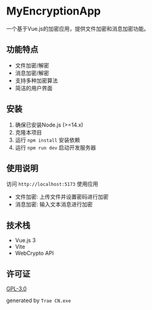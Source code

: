 # MyEncryptionApp

一个基于Vue.js的加密应用，提供文件加密和消息加密功能。

## 功能特点

- 文件加密/解密
- 消息加密/解密
- 支持多种加密算法
- 简洁的用户界面

## 安装

1. 确保已安装Node.js (>=14.x)
2. 克隆本项目
3. 运行 `npm install` 安装依赖
4. 运行 `npm run dev` 启动开发服务器

## 使用说明

访问 `http://localhost:5173` 使用应用

- 文件加密: 上传文件并设置密码进行加密
- 消息加密: 输入文本消息进行加密

## 技术栈

- Vue.js 3
- Vite
- WebCrypto API

## 许可证

[GPL-3.0](LICENSE)


generated by `Trae CN.exe`